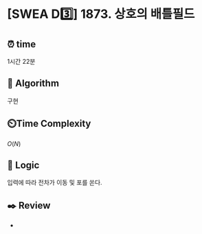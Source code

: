 # [SWEA D3️⃣] 1873. 상호의 배틀필드
 
## ⏰  **time**

1시간 22분

## :pushpin: **Algorithm**

구현

## ⏲️**Time Complexity**

$O(N)$

## :round_pushpin: **Logic**

입력에 따라 전차가 이동 및 포를 쏜다.

## :black_nib: **Review**
- 
